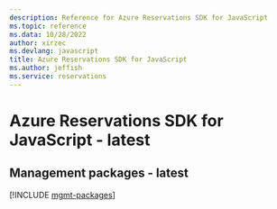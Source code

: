 ```yaml
---
description: Reference for Azure Reservations SDK for JavaScript
ms.topic: reference
ms.data: 10/28/2022
author: xirzec
ms.devlang: javascript
title: Azure Reservations SDK for JavaScript
ms.author: jeffish
ms.service: reservations
---
```

# Azure Reservations SDK for JavaScript - latest

## Management packages - latest
[!INCLUDE [mgmt-packages](reservations-mgmt-index.md)]